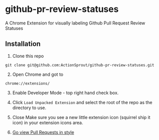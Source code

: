 # github-pr-review-statuses
A Chrome Extension for visually labeling Github Pull Request Review Statuses

## Installation

1. Clone this repo

  ```
  git clone git@github.com:ActionSprout/github-pr-review-statuses.git
  ```
2. Open Chrome and got to
  ```
  chrome://extensions/
  ```
3. Enable Developer Mode - top right hand check box.
4. Click `Load Unpacked Extension` and select the root of the repo as the directory to use.

5. Close Make sure you see a new little extension icon (squirrel ship it icon) in your extension icons area.

6. [Go view Pull Requests in style](https://github.com/pulls?q=is%3Aopen+is%3Apr+user%3AActionSprout)
